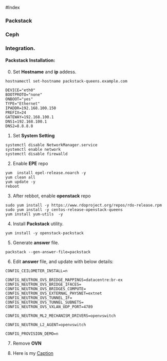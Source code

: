 #Index

### Packstack

### Ceph 

### Integration. 

#### Packstack Installation:

0) Set **Hostname** and **ip** addess. 

~~~
hostnamectl set-hostname packstack-queens.example.com
~~~

~~~
DEVICE="eth0"
BOOTPROTO="none"
ONBOOT="yes"
TYPE="Ethernet"
IPADDR=192.168.100.150
PREFIX=24
GATEWAY=192.168.100.1
DNS1=192.168.100.1
DNS2=8.8.8.8
~~~

1) Set **System Setting** 

~~~
systemctl disable NetworkManager.service
systemctl enable network
systemctl disable firewalld
~~~

2) Enable **EPE** repo

~~~
yum  install epel-release.noarch -y
yum clean all
yum update -y 
reboot
~~~

3) After rebbot, enable **openstack** repo

~~~
sudo yum install -y https://www.rdoproject.org/repos/rdo-release.rpm
sudo yum install -y centos-release-openstack-queens
yum install yum-utils  -y
~~~

4) Install **Packstack** utility. 

~~~
yum install -y openstack-packstack
~~~

5) Generate **answer** file. 

~~~
packstack --gen-answer-file=packstack 
~~~

6) Edit **answer** file, and update with below details:

~~~
CONFIG_CEILOMETER_INSTALL=n
~~~

~~~
CONFIG_NEUTRON_OVS_BRIDGE_MAPPINGS=datacentre:br-ex
CONFIG_NEUTRON_OVS_BRIDGE_IFACES=
CONFIG_NEUTRON_OVS_BRIDGES_COMPUTE=
CONFIG_NEUTRON_OVS_EXTERNAL_PHYSNET=extnet
CONFIG_NEUTRON_OVS_TUNNEL_IF=
CONFIG_NEUTRON_OVS_TUNNEL_SUBNETS=
CONFIG_NEUTRON_OVS_VXLAN_UDP_PORT=4789
~~~

~~~
CONFIG_NEUTRON_ML2_MECHANISM_DRIVERS=openvswitch
~~~

~~~
CONFIG_NEUTRON_L2_AGENT=openvswitch
~~~

~~~
CONFIG_PROVISION_DEMO=n
~~~

7) Remove **OVN**

8) Here is my [Caption](https://example.com)

